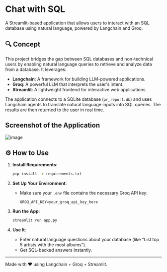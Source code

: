 
# Chat with SQL

A Streamlit-based application that allows users to interact with an SQL database using natural language, powered by Langchain and Groq.

## 🔍 Concept

This project bridges the gap between SQL databases and non-technical users by enabling natural language queries to retrieve and analyze data from a database. It leverages:
- **Langchain**: A framework for building LLM-powered applications.
- **Groq**: A powerful LLM that interprets the user's intent.
- **Streamlit**: A lightweight frontend for interactive web applications.

The application connects to a SQLite database (`pr_report.db`) and uses Langchain agents to translate natural language inputs into SQL queries. The results are then returned to the user in real time.

## Screenshot of the Application
![image](https://github.com/user-attachments/assets/cc079d87-1bfb-4afe-8e5e-5ddbfc35309f)

## ⚙️ How to Use

1. **Install Requirements**:
    ```bash
    pip install -r requirements.txt
    ```

2. **Set Up Your Environment**:
    - Make sure your `.env` file contains the necessary Groq API key:
      ```env
      GROQ_API_KEY=your_groq_api_key_here
      ```

3. **Run the App**:
    ```bash
    streamlit run app.py
    ```

4. **Use It**:
    - Enter natural language questions about your database (like “List top 5 artists with the most albums”).
    - Get SQL-backed answers instantly.


---

Made with ❤️ using Langchain + Groq + Streamlit.
